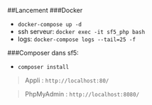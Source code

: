 ##Lancement
###Docker
* ``docker-compose up -d``
* ssh serveur: ``docker exec -it sf5_php bash``
* logs: ``docker-compose logs --tail=25 -f``

###Composer
dans sf5:
- ``composer install``

> Appli : ``http://localhost:80/``

> PhpMyAdmin : ``http://localhost:8080/``